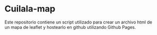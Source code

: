 # Cuilala-map

Este repositorio contiene un script utilizado para crear un archivo html de un mapa de leaflet y hostearlo en github utilizando Github Pages.